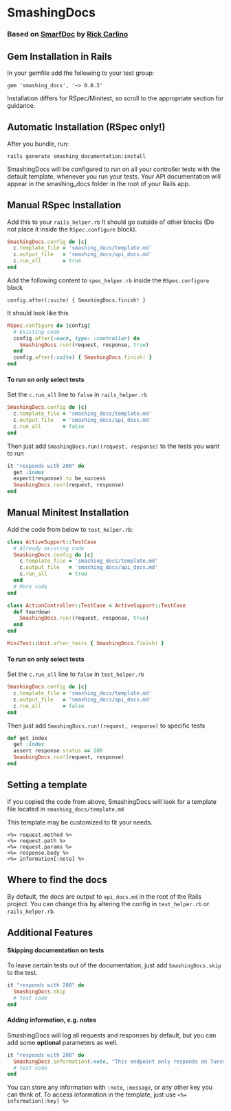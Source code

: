 # SmashingDocs

### Based on [SmarfDoc](https://github.com/RickCarlino/smarf_doc) by [Rick Carlino](https://github.com/RickCarlino/)

## Gem Installation in Rails

In your gemfile add the following to your test group:

`gem 'smashing_docs', '~> 0.0.3'`

Installation differs for RSpec/Minitest, so scroll to the appropriate section for guidance.

## Automatic Installation (RSpec only!)

After you bundle, run:

`rails generate smashing_documentation:install`

SmashingDocs will be configured to run on all your controller tests with the default
template, whenever you run your tests. Your API documentation will appear in the smashing_docs
folder in the root of your Rails app.

## Manual RSpec Installation

Add this to your `rails_helper.rb` It should go outside of other blocks
(Do not place it inside the `RSpec.configure` block).
```ruby
SmashingDocs.config do |c|
  c.template_file = 'smashing_docs/template.md'
  c.output_file   = 'smashing_docs/api_docs.md'
  c.run_all       = true
end
```

Add the following content to `spec_helper.rb` inside the `RSpec.configure` block

`config.after(:suite) { SmashingDocs.finish! }`

It should look like this
```ruby
RSpec.configure do |config|
  # Existing code
  config.after(:each, type: :controller) do
    SmashingDocs.run!(request, response, true)
  end
  config.after(:suite) { SmashingDocs.finish! }
end
```

#### To run on only select tests
Set the `c.run_all` line to `false` in `rails_helper.rb`
```ruby
SmashingDocs.config do |c|
  c.template_file = 'smashing_docs/template.md'
  c.output_file   = 'smashing_docs/api_docs.md'
  c.run_all       = false
end
```

Then just add `SmashingDocs.run!(request, response)` to the tests you want to run
```ruby
it "responds with 200" do
  get :index
  expect(response).to be_success
  SmashingDocs.run!(request, response)
end
```

## Manual Minitest Installation

Add the code from below to `test_helper.rb`:
```ruby
class ActiveSupport::TestCase
  # Already existing code
  SmashingDocs.config do |c|
    c.template_file = 'smashing_docs/template.md'
    c.output_file   = 'smashing_docs/api_docs.md'
    c.run_all       = true
  end
  # More code
end

class ActionController::TestCase < ActiveSupport::TestCase
  def teardown
    SmashingDocs.run!(request, response, true)
  end
end

MiniTest::Unit.after_tests { SmashingDocs.finish! }
```

#### To run on only select tests
Set the `c.run_all` line to `false` in `test_helper.rb`
```ruby
SmashingDocs.config do |c|
  c.template_file = 'smashing_docs/template.md'
  c.output_file   = 'smashing_docs/api_docs.md'
  c.run_all       = false
end
```

Then just add `SmashingDocs.run!(request, response)` to specific tests
```ruby
def get_index
  get :index
  assert response.status == 200
  SmashingDocs.run!(request, response)
end
```

## Setting a template

If you copied the code from above, SmashingDocs will look for a template file located in
`smashing_docs/template.md`

This template may be customized to fit your needs.

```erb
<%= request.method %>
<%= request.path %>
<%= request.params %>
<%= response.body %>
<%= information[:note] %>
```

## Where to find the docs

By default, the docs are output to `api_docs.md` in the root of the Rails project.
You can change this by altering the config in `test_helper.rb` or `rails_helper.rb`.

## Additional Features

#### Skipping documentation on tests

To leave certain tests out of the documentation, just add `SmashingDocs.skip` to the test.

```ruby
it "responds with 200" do
  SmashingDocs.skip
  # test code
end
```

#### Adding information, e.g. notes
SmashingDocs will log all requests and responses by default, but you can add some
**optional** parameters as well.

```ruby
it "responds with 200" do
  SmashingDocs.information(:note, "This endpoint only responds on Tuesdays")
  # test code
end
```
You can store any information with `:note`, `:message`, or any other key you can think of.
To access information in the template, just use `<%= information[:key] %>`
